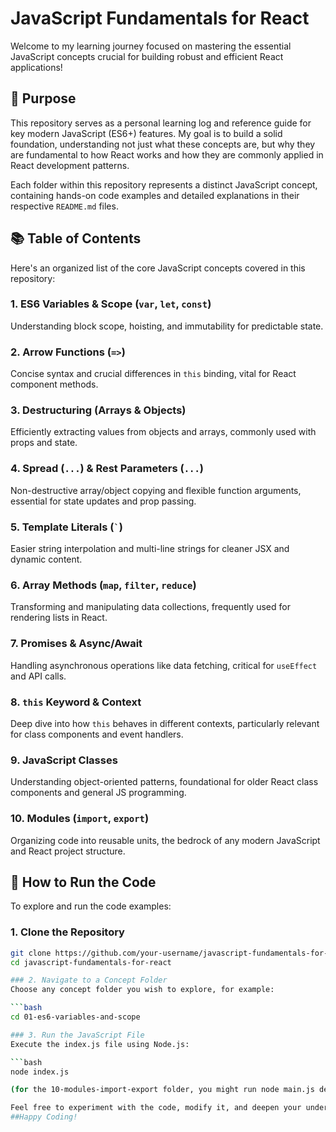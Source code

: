 # JavaScript Fundamentals for React

Welcome to my learning journey focused on mastering the essential JavaScript concepts crucial for building robust and efficient React applications!

## 🚀 Purpose

This repository serves as a personal learning log and reference guide for key modern JavaScript (ES6+) features. My goal is to build a solid foundation, understanding not just what these concepts are, but why they are fundamental to how React works and how they are commonly applied in React development patterns.

Each folder within this repository represents a distinct JavaScript concept, containing hands-on code examples and detailed explanations in their respective `README.md` files.

## 📚 Table of Contents

Here's an organized list of the core JavaScript concepts covered in this repository:

### 1. ES6 Variables & Scope (`var`, `let`, `const`)
Understanding block scope, hoisting, and immutability for predictable state.

### 2. Arrow Functions (`=>`)
Concise syntax and crucial differences in `this` binding, vital for React component methods.

### 3. Destructuring (Arrays & Objects)
Efficiently extracting values from objects and arrays, commonly used with props and state.

### 4. Spread (`...`) & Rest Parameters (`...`)
Non-destructive array/object copying and flexible function arguments, essential for state updates and prop passing.

### 5. Template Literals (`` ` ``)
Easier string interpolation and multi-line strings for cleaner JSX and dynamic content.

### 6. Array Methods (`map`, `filter`, `reduce`)
Transforming and manipulating data collections, frequently used for rendering lists in React.

### 7. Promises & Async/Await
Handling asynchronous operations like data fetching, critical for `useEffect` and API calls.

### 8. `this` Keyword & Context
Deep dive into how `this` behaves in different contexts, particularly relevant for class components and event handlers.

### 9. JavaScript Classes
Understanding object-oriented patterns, foundational for older React class components and general JS programming.

### 10. Modules (`import`, `export`)
Organizing code into reusable units, the bedrock of any modern JavaScript and React project structure.

## 🚀 How to Run the Code

To explore and run the code examples:

### 1. Clone the Repository

```bash
git clone https://github.com/your-username/javascript-fundamentals-for-react.git
cd javascript-fundamentals-for-react

### 2. Navigate to a Concept Folder
Choose any concept folder you wish to explore, for example:

```bash
cd 01-es6-variables-and-scope

### 3. Run the JavaScript File
Execute the index.js file using Node.js:

```bash
node index.js

(for the 10-modules-import-export folder, you might run node main.js depending on the entry point).

Feel free to experiment with the code, modify it, and deepen your understanding!
##Happy Coding!